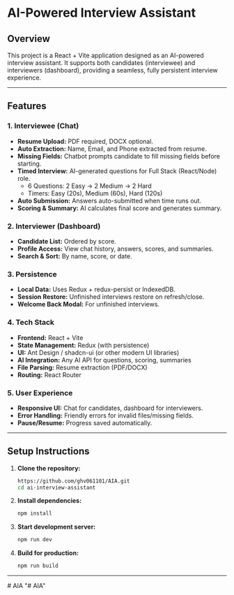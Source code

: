 # AI-Powered Interview Assistant

## Overview

This project is a React + Vite application designed as an AI-powered interview assistant. It supports both candidates (interviewee) and interviewers (dashboard), providing a seamless, fully persistent interview experience.

---

## Features

### 1. Interviewee (Chat)
- **Resume Upload:** PDF required, DOCX optional.
- **Auto Extraction:** Name, Email, and Phone extracted from resume.
- **Missing Fields:** Chatbot prompts candidate to fill missing fields before starting.
- **Timed Interview:** AI-generated questions for Full Stack (React/Node) role.
  - 6 Questions: 2 Easy → 2 Medium → 2 Hard
  - Timers: Easy (20s), Medium (60s), Hard (120s)
- **Auto Submission:** Answers auto-submitted when time runs out.
- **Scoring & Summary:** AI calculates final score and generates summary.

### 2. Interviewer (Dashboard)
- **Candidate List:** Ordered by score.
- **Profile Access:** View chat history, answers, scores, and summaries.
- **Search & Sort:** By name, score, or date.

### 3. Persistence
- **Local Data:** Uses Redux + redux-persist or IndexedDB.
- **Session Restore:** Unfinished interviews restore on refresh/close.
- **Welcome Back Modal:** For unfinished interviews.

### 4. Tech Stack
- **Frontend:** React + Vite
- **State Management:** Redux (with persistence)
- **UI:** Ant Design / shadcn-ui (or other modern UI libraries)
- **AI Integration:** Any AI API for questions, scoring, summaries
- **File Parsing:** Resume extraction (PDF/DOCX)
- **Routing:** React Router

### 5. User Experience
- **Responsive UI:** Chat for candidates, dashboard for interviewers.
- **Error Handling:** Friendly errors for invalid files/missing fields.
- **Pause/Resume:** Progress saved automatically.

---

## Setup Instructions

1. **Clone the repository:**
   ```sh
   https://github.com/ghv061101/AIA.git
   cd ai-interview-assistant
   ```

2. **Install dependencies:**
   ```sh
   npm install
   ```

3. **Start development server:**
   ```sh
   npm run dev
   ```

4. **Build for production:**
   ```sh
   npm run build
   ```

---



#   A I A 
 
 "# AIA" 

